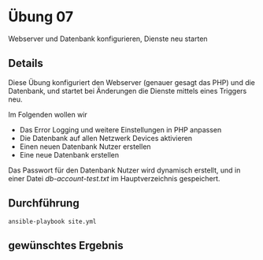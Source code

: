 # Übung 07

Webserver und Datenbank konfigurieren, Dienste neu starten

## Details

Diese Übung konfiguriert den Webserver (genauer gesagt das PHP) und die Datenbank, und startet bei Änderungen die Dienste mittels eines Triggers neu.

Im Folgenden wollen wir

* Das Error Logging und weitere Einstellungen in PHP anpassen
* Die Datenbank auf allen Netzwerk Devices aktivieren
* Einen neuen Datenbank Nutzer erstellen
* Eine neue Datenbank erstellen

Das Passwort für den Datenbank Nutzer wird dynamisch erstellt, und in einer Datei _db-account-test.txt_ im Hauptverzeichnis gespeichert.


## Durchführung

```
ansible-playbook site.yml
```

## gewünschtes Ergebnis

```

```
